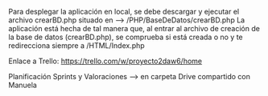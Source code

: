 Para desplegar la aplicación en local, se debe descargar y ejecutar el archivo crearBD.php situado en --> /PHP/BaseDeDatos/crearBD.php
La aplicación está hecha de tal manera que, al entrar al archivo de creación de la base de datos (crearBD.php), se comprueba si está creada o no y te redirecciona siempre a /HTML/Index.php


Enlace a Trello: https://trello.com/w/proyecto2daw6/home

Planificación Sprints y Valoraciones --> en carpeta Drive compartido con Manuela
